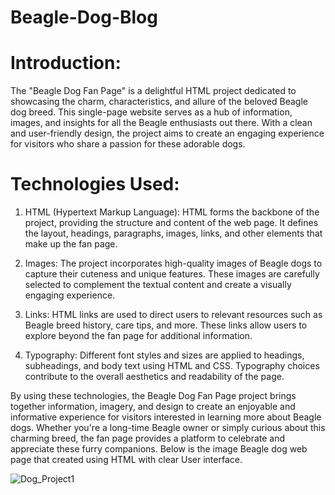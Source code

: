# Beagle-Dog-Blog
# Introduction:
The "Beagle Dog Fan Page" is a delightful HTML project dedicated to showcasing the charm, characteristics, and allure of the beloved Beagle dog breed. This single-page website serves as a hub of information, images, and insights for all the Beagle enthusiasts out there. With a clean and user-friendly design, the project aims to create an engaging experience for visitors who share a passion for these adorable dogs.

# Technologies Used:

1. HTML (Hypertext Markup Language): HTML forms the backbone of the project, providing the structure and content of the web page. It defines the layout, headings, paragraphs, images, links, and other 
   elements that make up the fan page.
2. Images: The project incorporates high-quality images of Beagle dogs to capture their cuteness and unique features. These images are carefully selected to complement the textual content and create a 
   visually engaging experience.

3. Links: HTML links are used to direct users to relevant resources such as Beagle breed history, care tips, and more. These links allow users to explore beyond the fan page for additional information.

4. Typography: Different font styles and sizes are applied to headings, subheadings, and body text using HTML and CSS. Typography choices contribute to the overall aesthetics and readability of the page.

By using these technologies, the Beagle Dog Fan Page project brings together information, imagery, and design to create an enjoyable and informative experience for visitors interested in learning more about Beagle dogs. Whether you're a long-time Beagle owner or simply curious about this charming breed, the fan page provides a platform to celebrate and appreciate these furry companions.
Below is the image Beagle dog web page that created using HTML with clear User interface.

![Dog_Project1](https://github.com/Saipavan8790/Beagle-Blog/assets/127079433/c4d27383-b970-4f67-a844-780703150250)
